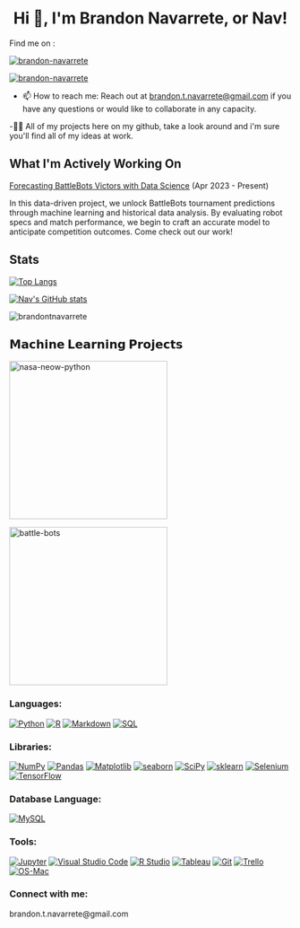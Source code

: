 <h1 align="center"> Hi 👋, I'm Brandon Navarrete, or Nav!</h1>

Find me on :

<a href="https://www.linkedin.com/in/brandon-navarrete/" target="blank"><img align="center" src="https://img.shields.io/badge/LinkedIn-blue?style=flat&logo=linkedin&labelColor=black" alt="brandon-navarrete" /></a>

<a href="https://public.tableau.com/app/profile/brandon.navarrete" target="blank"><img align="center" src="https://img.shields.io/badge/Tableau-lightblue?style=flat&logo=tableau&labelColor=black" alt="brandon-navarrete" /></a>

 - 📫 How to reach me: Reach out at brandon.t.navarrete@gmail.com if you have any questions or would like to collaborate in any capacity.

 -👨‍💻 All of my projects here on my github, take a look around and i'm sure you'll find all of my ideas at work.

## What I'm Actively Working On
[Forecasting BattleBots Victors with Data Science](https://github.com/Battle-Bots-Project/battle-bots)
(Apr 2023 - Present)


In this data-driven project, we unlock BattleBots tournament predictions through machine learning and historical data analysis. By evaluating robot specs and match performance, we begin to craft an accurate model to anticipate competition outcomes. Come check out our work!


## Stats
[![Top Langs](https://github-readme-stats.vercel.app/api/top-langs/?username=brandontnavarrete&hide=Jupyter-Notebook&layout=compact&theme=dracula)](https://github.com/brandontnavarrete/github-readme-stats)

[![Nav's GitHub stats](https://github-readme-stats.vercel.app/api?username=brandontnavarrete&show_icons=true&theme=dracula)](https://github.com/brandontnavarrete/github-readme-stats)

<p><img align="center" src="https://github-readme-streak-stats.herokuapp.com/?user=brandontnavarrete&theme=dracula" alt="brandontnavarrete" /></p>




## 𝗠𝗮𝗰𝗵𝗶𝗻𝗲 𝗟𝗲𝗮𝗿𝗻𝗶𝗻𝗴 𝗣𝗿𝗼𝗷𝗲𝗰𝘁𝘀
<p align="left">
<a href="https://github.com/brandontnavarrete/nasa-neow-python"><img width="282" src="https://denvercoder1-github-readme-stats.vercel.app/api/pin?username=brandontnavarrete&repo=nasa-neow-python&theme=react&bg_color=1F222E&title_color=F85D7F&icon_color=F8D866&hide_border=true&show_icons=false" alt="nasa-neow-python"></a>
 
<p align="left">
<a href="https://github.com/Battle-Bots-Project/battle-bots"><img width="282" src="https://denvercoder1-github-readme-stats.vercel.app/api/pin?username=Battle-Bots-Project&repo=battle-bots&theme=react&bg_color=1F222E&title_color=F85D7F&icon_color=F8D866&hide_border=true&show_icons=false" alt="battle-bots"></a>



<h3 align="left">Languages:</h3>
 
  <a href="#"><img alt="Python" src="https://img.shields.io/badge/Python-00498D.svg?logo=python&logoColor=white"></a>
  <a href="#"><img alt="R" src="https://custom-icon-badges.herokuapp.com/badge/R-00172D.svg?logo=R&logoColor=white"></a>
  <a href="#"><img alt="Markdown" src="https://img.shields.io/badge/Markdown-000000.svg?logo=markdown&logoColor=white"></a>
  <a href="#"><img alt="SQL" src="https://custom-icon-badges.herokuapp.com/badge/SQL-02386E.svg?logo=database&logoColor=white"></a>
  
  
  
<h3 align="left">Libraries:</h3>

  <a href="#"><img alt="NumPy" src="https://img.shields.io/badge/Numpy-225366.svg?logo=numpy&logoColor=white"></a>
  <a href="#"><img alt="Pandas" src="https://img.shields.io/badge/Pandas-2A677F.svg?logo=pandas&logoColor=white"></a>
  <a href="#"><img alt="Matplotlib" src="https://img.shields.io/badge/Matplotlib-337C99.svg?logo=matplotlib-python&logoColor=white"></a>
  <a href="#"><img alt="seaborn" src="https://img.shields.io/badge/seaborn-3B91B2.svg?logo=pandas&logoColor=white"></a>
  <a href="#"><img alt="SciPy" src="https://img.shields.io/badge/SciPy-4CBBE5.svg?logo=scipy&logoColor=white"></a>
  <a href="#"><img alt="sklearn" src="https://img.shields.io/badge/sklearn-55d0ff.svg?logo=scikitlearn&logoColor=white"></a>
  <a href="#"><img alt="Selenium" src="https://img.shields.io/badge/Selenium-193E4C.svg?logo=Selenium&logoColor=white"></a>
  <a href="#"><img alt="TensorFlow" src="https://img.shields.io/badge/TensorFlow-AAE7FF.svg?logo=TensorFlow&logoColor=white"></a>
 
<h3 align="left">Database Language:</h3>

  <a href="#"><img alt="MySQL" src="https://img.shields.io/badge/MySQL-EEFAFF.svg?logo=mysql&logoColor=white"></a>
  
<h3 align="left">Tools:</h3>

<a href="#"><img alt="Jupyter" src="https://img.shields.io/badge/Jupyter-4A8B99.svg?logo=Jupyter&logoColor=white"></a>
<a href="#"><img alt="Visual Studio Code" src="https://img.shields.io/badge/Visual%20Studio%20Code-3D747F.svg?logo=visual-studio-code&logoColor=white"></a>
<a href="#"><img alt="R Studio" src="https://img.shields.io/badge/R Studio-315C66.svg?logo=RStudio&logoColor=white"></a>
<a href="#"><img alt="Tableau" src="https://img.shields.io/badge/Tableau-25454C.svg?logo=tableau&logoColor=white"></a>
<a href="#"><img alt="Git" src="https://img.shields.io/badge/Git-182E33.svg?logo=git&logoColor=white"></a>
<a href="#"><img alt="Trello" src="https://img.shields.io/badge/Trello-7ce8ff.svg?logo=Trello&logoColor=white"></a>
<a href="#"><img alt="OS-Mac" src="https://img.shields.io/badge/-OC%20Mac-555555?logo=apple&logoColor=white"></a>


<h3 align="left">Connect with me:</h3> brandon.t.navarrete@gmail.com
